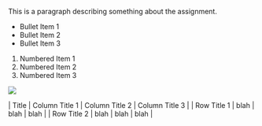 This is a paragraph describing something about the assignment.

- Bullet Item 1
- Bullet Item 2
- Bullet Item 3
1. Numbered Item 1
2. Numbered Item 2
3. Numbered Item 3

![](https://i.imgur.com/5dkVxsy.jpg)


| Title       | Column Title 1 | Column Title 2 | Column Title 3 |
| Row Title 1 | blah | blah | blah |
| Row Title 2 | blah | blah | blah |
